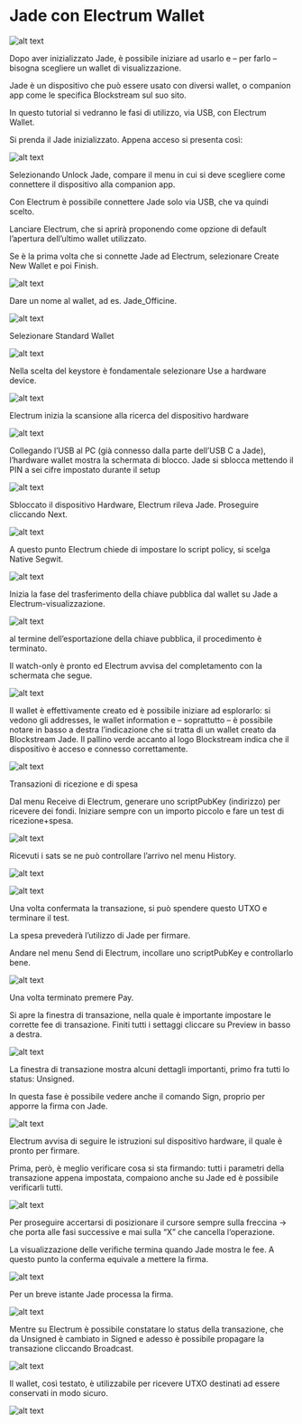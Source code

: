 # Jade con Electrum Wallet

![alt text](https://officinebitcoin.it/lezioni/jadeele/0_cover.jpg)

Dopo aver inizializzato Jade, è possibile iniziare ad usarlo e – per farlo – bisogna scegliere un wallet di visualizzazione.

Jade è un dispositivo che può essere usato con diversi wallet, o companion app come le specifica Blockstream sul suo sito.

In questo tutorial si vedranno le fasi di utilizzo, via USB, con Electrum Wallet.

Si prenda il Jade inizializzato. Appena acceso si presenta così:


![alt text](https://officinebitcoin.it/lezioni/jadeele/001.jpg)

Selezionando Unlock Jade, compare il menu in cui si deve scegliere come connettere il dispositivo alla companion app.

Con Electrum è possibile connettere Jade solo via USB, che va quindi scelto.

Lanciare Electrum, che si aprirà proponendo come opzione di default l’apertura dell’ultimo wallet utilizzato.

Se è la prima volta che si connette Jade ad Electrum, selezionare Create New Wallet e poi Finish.

![alt text](https://officinebitcoin.it/lezioni/jadeele/1.jpg)

Dare un nome al wallet, ad es. Jade_Officine.

![alt text](https://officinebitcoin.it/lezioni/jadeele/3.jpg)

Selezionare Standard Wallet

![alt text](https://officinebitcoin.it/lezioni/jadeele/4.jpg)

Nella scelta del keystore è fondamentale selezionare Use a hardware device.

![alt text](https://officinebitcoin.it/lezioni/jadeele/5.jpg)

Electrum inizia la scansione alla ricerca del dispositivo hardware

![alt text](https://officinebitcoin.it/lezioni/jadeele/6.jpg)

Collegando l’USB al PC (già connesso dalla parte dell’USB C a Jade), l’hardware wallet mostra la schermata di blocco. Jade si sblocca mettendo il PIN a sei cifre impostato durante il setup


![alt text](https://officinebitcoin.it/lezioni/jadeele/7.jpg)

Sbloccato il dispositivo Hardware, Electrum rileva Jade. Proseguire cliccando Next.

![alt text](https://officinebitcoin.it/lezioni/jadeele/8.jpg)

A questo punto Electrum chiede di impostare lo script policy, si scelga Native Segwit.

![alt text](https://officinebitcoin.it/lezioni/jadeele/9.jpg)

Inizia la fase del trasferimento della chiave pubblica dal wallet su Jade a Electrum-visualizzazione.

![alt text](https://officinebitcoin.it/lezioni/jadeele/10.jpg)

al termine dell’esportazione della chiave pubblica, il procedimento è terminato.

Il watch-only è pronto ed Electrum avvisa del completamento con la schermata che segue.

![alt text](https://officinebitcoin.it/lezioni/jadeele/11.jpg)

Il wallet è effettivamente creato ed è possibile iniziare ad esplorarlo: si vedono gli addresses, le wallet information e – soprattutto – è possibile notare in basso a destra l’indicazione che si tratta di un wallet creato da Blockstream Jade. Il pallino verde accanto al logo Blockstream indica che il dispositivo è acceso e connesso correttamente.

![alt text](https://officinebitcoin.it/lezioni/jadeele/12.jpg)

Transazioni di ricezione e di spesa

Dal menu Receive di Electrum, generare uno scriptPubKey (indirizzo) per ricevere dei fondi. Iniziare sempre con un importo piccolo e fare un test di ricezione+spesa.

![alt text](https://officinebitcoin.it/lezioni/jadeele/13.jpg)

Ricevuti i sats se ne può controllare l’arrivo nel menu History.

![alt text](https://officinebitcoin.it/lezioni/jadeele/14.jpg)

![alt text](https://officinebitcoin.it/lezioni/jadeele/15.jpg)

Una volta confermata la transazione, si può spendere questo UTXO e terminare il test.

La spesa prevederà l’utilizzo di Jade per firmare.

Andare nel menu Send di Electrum, incollare uno scriptPubKey e controllarlo bene.

![alt text](https://officinebitcoin.it/lezioni/jadeele/16.jpg)

Una volta terminato premere Pay.

Si apre la finestra di transazione, nella quale è importante impostare le corrette fee di transazione. Finiti tutti i settaggi cliccare su Preview in basso a destra.

![alt text](https://officinebitcoin.it/lezioni/jadeele/17.jpg)

La finestra di transazione mostra alcuni dettagli importanti, primo fra tutti lo status: Unsigned.

In questa fase è possibile vedere anche il comando Sign, proprio per apporre la firma con Jade.

![alt text](https://officinebitcoin.it/lezioni/jadeele/18.jpg)

Electrum avvisa di seguire le istruzioni sul dispositivo hardware, il quale è pronto per firmare.

Prima, però, è meglio verificare cosa si sta firmando: tutti i parametri della transazione appena impostata, compaiono anche su Jade ed è possibile verificarli tutti.

![alt text](https://officinebitcoin.it/lezioni/jadeele/19.jpg)

Per proseguire accertarsi di posizionare il cursore sempre sulla freccina → che porta alle fasi successive e mai sulla “X” che cancella l’operazione.

La visualizzazione delle verifiche termina quando Jade mostra le fee. A questo punto la conferma equivale a mettere la firma.

![alt text](https://officinebitcoin.it/lezioni/jadeele/20.jpg)

Per un breve istante Jade processa la firma.

![alt text](https://officinebitcoin.it/lezioni/jadeele/21.jpg)

Mentre su Electrum è possibile constatare lo status della transazione, che da Unsigned è cambiato in Signed e adesso è possibile propagare la transazione cliccando Broadcast.

![alt text](https://officinebitcoin.it/lezioni/jadeele/22.jpg)

Il wallet, così testato, è utilizzabile per ricevere UTXO destinati ad essere conservati in modo sicuro.

![alt text](https://officinebitcoin.it/lezioni/jadeele/23.jpg)
